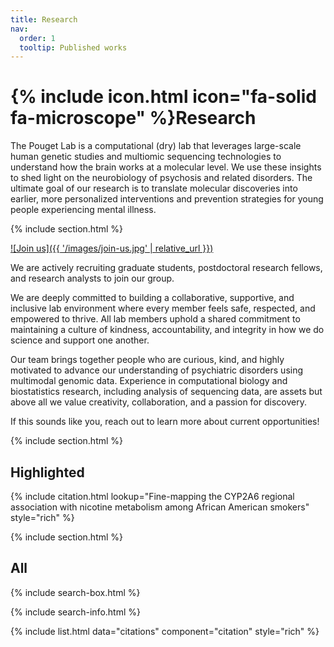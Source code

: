 ```yaml
---
title: Research
nav:
  order: 1
  tooltip: Published works
---
```


# {% include icon.html icon="fa-solid fa-microscope" %}Research

The Pouget Lab is a computational (dry) lab that leverages large-scale human genetic studies and multiomic sequencing technologies to understand how the brain works at a molecular level. We use these insights to shed light on the neurobiology of psychosis and related disorders. The ultimate goal of our research is to translate molecular discoveries into earlier, more personalized interventions and prevention strategies for young people experiencing mental illness.

{% include section.html %}


[![Join us]({{ '/images/join-us.jpg' | relative_url }})](mailto:jennie.pouget@camh.ca?subject=Joining%20the%20Pouget%20Lab)

We are actively recruiting graduate students, postdoctoral research fellows, and research analysts to join our group.

We are deeply committed to building a collaborative, supportive, and inclusive lab environment where every member feels safe, respected, and empowered to thrive. All lab members uphold a shared commitment to maintaining a culture of kindness, accountability, and integrity in how we do science and support one another. 

Our team brings together people who are curious, kind, and highly motivated to advance our understanding of psychiatric disorders using multimodal genomic data. Experience in computational biology and biostatistics research, including analysis of sequencing data, are assets but above all we value creativity, collaboration, and a passion for discovery.

If this sounds like you, reach out to learn more about current opportunities!

{% include section.html %}

## Highlighted

{% include citation.html lookup="Fine-mapping the CYP2A6 regional association with nicotine metabolism among African American smokers" style="rich" %}

{% include section.html %}

## All

{% include search-box.html %}

{% include search-info.html %}

{% include list.html data="citations" component="citation" style="rich" %}
